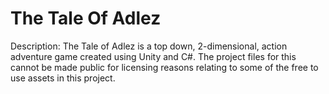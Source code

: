 # The Tale Of Adlez
Description: The Tale of Adlez is a top down, 2-dimensional, action adventure game created using Unity and C#. The project files for this cannot be made public for licensing reasons relating to some of the free to use assets in this project.  
